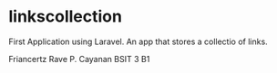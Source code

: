 # linkscollection
First Application using Laravel. An app that stores a collectio of links.

Friancertz Rave P. Cayanan
BSIT 3 B1
